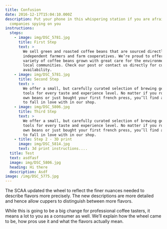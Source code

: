 ```yaml
---
title: Confusion
date: 2016-12-17T15:04:10.000Z
description: Put your phone in this whispering station if you are afraid of big
  companies spying on you
instructions:
  steps:
    - image: img/DSC_5781.jpg
      title: First Step
      text: >
        We sell green and roasted coffee beans that are sourced directly from
        independent farmers and farm cooperatives. We’re proud to offer a
        variety of coffee beans grown with great care for the environment and
        local communities. Check our post or contact us directly for current
        availability.
    - image: img/DSC_5781.jpg
      title: Second Step
      text: >
        We offer a small, but carefully curated selection of brewing gear and
        tools for every taste and experience level. No matter if you roast your
        own beans or just bought your first french press, you’ll find a gadget
        to fall in love with in our shop.
    - image: img/DSC_5806.jpg
      title: Third Step
      text: >
        We offer a small, but carefully curated selection of brewing gear and
        tools for every taste and experience level. No matter if you roast your
        own beans or just bought your first french press, you’ll find a gadget
        to fall in love with in our shop.
    - title: Step 2 - 3D print
      image: img/DSC_5814.jpg
      text: 3d print instructions....
  title: Test
  text: asdfasf
  image: img/DSC_5806.jpg
  heading: Hi there
  description: Asdf
image: /img/DSC_5775.jpg
---
```

The SCAA updated the wheel to reflect the finer nuances needed to describe flavors more precisely. The new descriptions are more detailed and hence allow cuppers to distinguish between more flavors.

While this is going to be a big change for professional coffee tasters, it means a lot to you as a consumer as well. We’ll explain how the wheel came to be, how pros use it and what the flavors actually mean.
